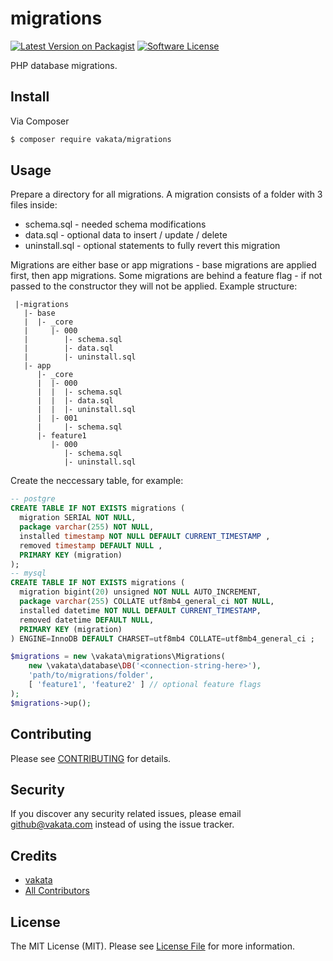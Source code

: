 # migrations

[![Latest Version on Packagist][ico-version]][link-packagist]
[![Software License][ico-license]](LICENSE.md)

PHP database migrations.

## Install

Via Composer

``` bash
$ composer require vakata/migrations
```

## Usage

Prepare a directory for all migrations. A migration consists of a folder with 3 files inside:
 - schema.sql - needed schema modifications
 - data.sql - optional data to insert / update / delete
 - uninstall.sql - optional statements to fully revert this migration

Migrations are either base or app migrations - base migrations are applied first, then app migrations. Some migrations are behind a feature flag - if not passed to the constructor they will not be applied. Example structure:
```
 |-migrations
   |- base
   |  |- _core
   |     |- 000
   |        |- schema.sql
   |        |- data.sql
   |        |- uninstall.sql
   |- app
      |- _core
      |  |- 000
      |  |  |- schema.sql
      |  |  |- data.sql
      |  |  |- uninstall.sql
      |  |- 001
      |     |- schema.sql
      |- feature1
         |- 000
            |- schema.sql
            |- uninstall.sql
```

Create the neccessary table, for example:
```sql
-- postgre
CREATE TABLE IF NOT EXISTS migrations (
  migration SERIAL NOT NULL,
  package varchar(255) NOT NULL,
  installed timestamp NOT NULL DEFAULT CURRENT_TIMESTAMP ,
  removed timestamp DEFAULT NULL ,
  PRIMARY KEY (migration)
);
-- mysql
CREATE TABLE IF NOT EXISTS migrations (
  migration bigint(20) unsigned NOT NULL AUTO_INCREMENT,
  package varchar(255) COLLATE utf8mb4_general_ci NOT NULL,
  installed datetime NOT NULL DEFAULT CURRENT_TIMESTAMP,
  removed datetime DEFAULT NULL,
  PRIMARY KEY (migration)
) ENGINE=InnoDB DEFAULT CHARSET=utf8mb4 COLLATE=utf8mb4_general_ci ;
```

``` php
$migrations = new \vakata\migrations\Migrations(
    new \vakata\database\DB('<connection-string-here>'),
    'path/to/migrations/folder',
    [ 'feature1', 'feature2' ] // optional feature flags
);
$migrations->up();
```

## Contributing

Please see [CONTRIBUTING](CONTRIBUTING.md) for details.

## Security

If you discover any security related issues, please email github@vakata.com instead of using the issue tracker.

## Credits

- [vakata][link-author]
- [All Contributors][link-contributors]

## License

The MIT License (MIT). Please see [License File](LICENSE) for more information. 

[ico-version]: https://img.shields.io/packagist/v/vakata/migrations.svg?style=flat-square
[ico-license]: https://img.shields.io/badge/license-MIT-brightgreen.svg?style=flat-square
[ico-downloads]: https://img.shields.io/packagist/dt/vakata/migrations.svg?style=flat-square

[link-packagist]: https://packagist.org/packages/vakata/migrations
[link-downloads]: https://packagist.org/packages/vakata/migrations
[link-author]: https://github.com/vakata
[link-contributors]: ../../contributors
[link-cc]: https://codeclimate.com/github/vakata/migrations

